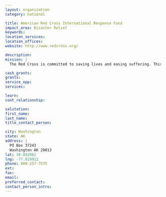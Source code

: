 ```yaml
---
layout: organization
category: national

title: American Red Cross International Response Fund
impact_area: Disaster Relief
keywords: 
location_services: 
location_offices: 
website: http://www.redcross.org/‎

description: 
mission: |
  The Red Cross is committed to saving lives and easing suffering. This diverse organization serves humanity and helps you by providing relief to victims of disaster, both locally and globally. The Red Cross is responsible for half of the nation's blood supply and blood products. 

cash_grants: 
grants: 
service_opp: 
services: 

learn: 
cont_relationship: 

salutation: 
first_name: 
last_name: 
title_contact_person: 

city: Washington
state: AK
address: |
  PO Box 37243  
  Washington AK 20013
lat: 38.892062
lng: -77.019912
phone: 800-257-7575
ext: 
fax: 
email: 
preferred_contact: 
contact_person_intro: 
---
```

